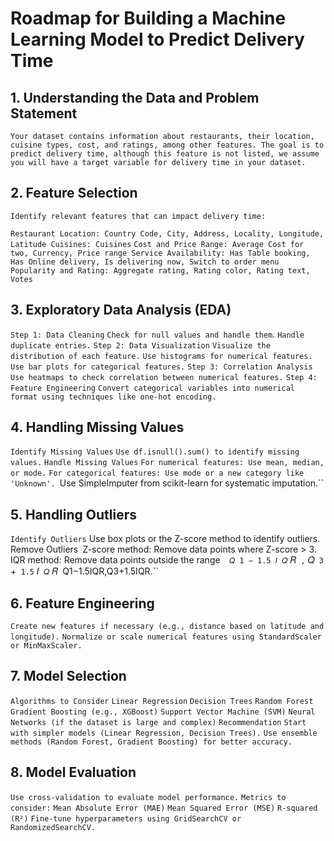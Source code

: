 # Roadmap for Building a Machine Learning Model to Predict Delivery Time

## 1. Understanding the Data and Problem Statement
``Your dataset contains information about restaurants, their location, cuisine types, cost, and ratings, among other features. The goal is to predict delivery time, although this feature is not listed, we assume you will have a target variable for delivery time in your dataset.``

## 2. Feature Selection
``Identify relevant features that can impact delivery time:``

``Restaurant Location: Country Code, City, Address, Locality, Longitude, Latitude
Cuisines: Cuisines``
``Cost and Price Range: Average Cost for two, Currency, Price range
Service Availability: Has Table booking, Has Online delivery, Is delivering now, Switch to order menu
Popularity and Rating: Aggregate rating, Rating color, Rating text, Votes``
## 3. Exploratory Data Analysis (EDA)
``Step 1: Data Cleaning``
``Check for null values and handle them``.
``Handle duplicate entries.``
``Step 2: Data Visualization``
``Visualize the distribution of each feature.``
``Use histograms for numerical features.``
``Use bar plots for categorical features.``
``Step 3: Correlation Analysis``
``Use heatmaps to check correlation between numerical features.``
``Step 4: Feature Engineering``
``Convert categorical variables into numerical format using techniques like one-hot encoding.``
## 4. Handling Missing Values
``Identify Missing Values``
``Use df.isnull().sum() to identify missing values.``
``Handle Missing Values``
``For numerical features: Use mean, median, or mode.``
``For categorical features: Use mode or a new category like 'Unknown'.
``Use SimpleImputer from scikit-learn for systematic imputation.``
## 5. Handling Outliers
``Identify Outliers``
Use box plots or the Z-score method to identify outliers.``
``Remove Outliers``
``Z-score method: Remove data points where Z-score > 3.``
``IQR method: Remove data points outside the range`` 
𝑄
1
−
1.5
𝐼
𝑄``
𝑅``
,``
𝑄``
3``
+``
1.5``
𝐼``
𝑄``
𝑅``
``Q1−1.5IQR,Q3+1.5IQR.``
## 6. Feature Engineering
``Create new features if necessary (e.g., distance based on latitude and longitude).``
``Normalize or scale numerical features using StandardScaler or MinMaxScaler.``
## 7. Model Selection
``Algorithms to Consider``
``Linear Regression``
``Decision Trees``
``Random Forest``
``Gradient Boosting (e.g., XGBoost)``
``Support Vector Machine (SVM)``
``Neural Networks (if the dataset is large and complex)``
``Recommendation``
``Start with simpler models (Linear Regression, Decision Trees).``
``Use ensemble methods (Random Forest, Gradient Boosting) for better accuracy.``
## 8. Model Evaluation
``Use cross-validation to evaluate model performance.``
``Metrics to consider:``
``Mean Absolute Error (MAE)``
``Mean Squared Error (MSE)``
``R-squared (R²)``
``Fine-tune hyperparameters using GridSearchCV or RandomizedSearchCV.``